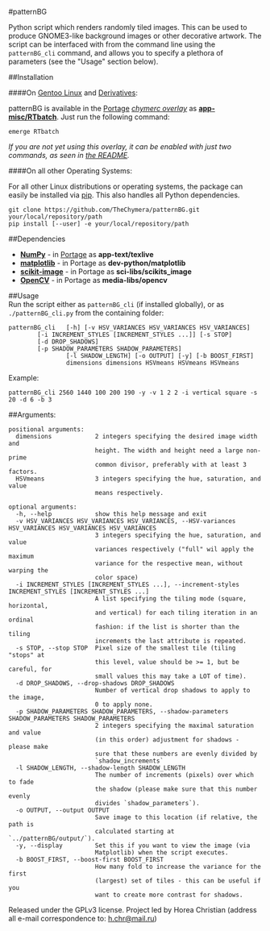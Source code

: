 #patternBG

Python script which renders randomly tiled images.
This can be used to produce GNOME3-like background images or other decorative artwork.
The script can be interfaced with from the command line using the `patternBG_cli` command, and allows you to specify a plethora of parameters (see the "Usage" section below).

##Installation

####On [Gentoo Linux](http://en.wikipedia.org/wiki/Gentoo_linux) and [Derivatives](http://en.wikipedia.org/wiki/Category:Gentoo_Linux_derivatives):

patternBG is available in the [Portage](http://en.wikipedia.org/wiki/Portage_(software)) *[chymerc overlay](https://github.com/TheChymera/chymeric)* as **[app-misc/RTbatch](https://github.com/TheChymera/chymeric/tree/master/app-misc/RTbatch)**.
Just run the following command:

```
emerge RTbatch
```

*If you are not yet using this overlay, it can be enabled with just two commands, as seen in [the README](https://github.com/TheChymera/chymeric).*

####On all other Operating Systems:

For all other Linux distributions or operating systems, the package can easily be installed via [pip](http://en.wikipedia.org/wiki/Pip_(Python)).
This also handles all Python dependencies.

```
git clone https://github.com/TheChymera/patternBG.git your/local/repository/path
pip install [--user] -e your/local/repository/path
```

##Dependencies

* **[NumPy](https://en.wikipedia.org/wiki/Numpy)** - in [Portage](http://en.wikipedia.org/wiki/Portage_(software)) as **app-text/texlive**
* **[matplotlib](https://en.wikipedia.org/wiki/Matplotlib)** - in Portage as **dev-python/matplotlib**
* **[scikit-image](http://scikit-image.org/)** - in Portage as **sci-libs/scikits_image**
* **[OpenCV](http://en.wikipedia.org/wiki/Opencv)** - in Portage as **media-libs/opencv**

##Usage    
Run the script either as `patternBG_cli` (if installed globally), or as `./patternBG_cli.py` from the containing folder:
```
patternBG_cli   [-h] [-v HSV_VARIANCES HSV_VARIANCES HSV_VARIANCES]
		[-i INCREMENT_STYLES [INCREMENT_STYLES ...]] [-s STOP]
		[-d DROP_SHADOWS]
		[-p SHADOW_PARAMETERS SHADOW_PARAMETERS]
                [-l SHADOW_LENGTH] [-o OUTPUT] [-y] [-b BOOST_FIRST]
                dimensions dimensions HSVmeans HSVmeans HSVmeans
```

Example:
```
patternBG_cli 2560 1440 100 200 190 -y -v 1 2 2 -i vertical square -s 20 -d 6 -b 3

```

##Arguments:
```
positional arguments:
  dimensions            2 integers specifying the desired image width and
                        height. The width and height need a large non-prime
                        common divisor, preferably with at least 3 factors.
  HSVmeans              3 integers specifying the hue, saturation, and value
                        means respectively.

optional arguments:
  -h, --help            show this help message and exit
  -v HSV_VARIANCES HSV_VARIANCES HSV_VARIANCES, --HSV-variances HSV_VARIANCES HSV_VARIANCES HSV_VARIANCES
                        3 integers specifying the hue, saturation, and value
                        variances respectively ("full" wil apply the maximum
                        variance for the respective mean, without warping the
                        color space)
  -i INCREMENT_STYLES [INCREMENT_STYLES ...], --increment-styles INCREMENT_STYLES [INCREMENT_STYLES ...]
                        A list specifying the tiling mode (square, horizontal,
                        and vertical) for each tiling iteration in an ordinal
                        fashion: if the list is shorter than the tiling
                        increments the last attribute is repeated.
  -s STOP, --stop STOP  Pixel size of the smallest tile (tiling "stops" at
                        this level, value should be >= 1, but be careful, for
                        small values this may take a LOT of time).
  -d DROP_SHADOWS, --drop-shadows DROP_SHADOWS
                        Number of vertical drop shadows to apply to the image,
                        0 to apply none.
  -p SHADOW_PARAMETERS SHADOW_PARAMETERS, --shadow-parameters SHADOW_PARAMETERS SHADOW_PARAMETERS
                        2 integers specifying the maximal saturation and value
                        (in this order) adjustment for shadows - please make
                        sure that these numbers are evenly divided by
                        `shadow_increments`
  -l SHADOW_LENGTH, --shadow-length SHADOW_LENGTH
                        The number of increments (pixels) over which to fade
                        the shadow (please make sure that this number evenly
                        divides `shadow_parameters`).
  -o OUTPUT, --output OUTPUT
                        Save image to this location (if relative, the path is
                        calculated starting at `../patternBG/output/`).
  -y, --display         Set this if you want to view the image (via
                        Matplotlib) when the script executes.
  -b BOOST_FIRST, --boost-first BOOST_FIRST
                        How many fold to increase the variance for the first
                        (largest) set of tiles - this can be useful if you
                        want to create more contrast for shadows.
```


Released under the GPLv3 license.
Project led by Horea Christian (address all e-mail correspondence to: h.chr@mail.ru)

